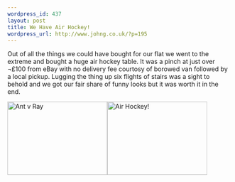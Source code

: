 ```yaml
--- 
wordpress_id: 437
layout: post
title: We Have Air Hockey!
wordpress_url: http://www.johng.co.uk/?p=195
---
```

Out of all the things we could have bought for our flat we went to the extreme and bought a huge air hockey table. It was a pinch at just over ¬£100 from eBay with no delivery fee courtosy of borowed van followed by a local pickup. Lugging the thing up six flights of stairs was a sight to behold and we got our fair share of funny looks but it was worth it in the end.

<a href="http://www.flickr.com/photos/jgriffin/57674998/" title="Photo Sharing"><img src="http://static.flickr.com/31/57674998_c545367cb5_m.jpg" width="225" height="165" alt="Ant v Ray" /></a><a href="http://www.flickr.com/photos/jgriffin/57674997/" title="Photo Sharing"><img src="http://static.flickr.com/32/57674997_461f056e9a_m.jpg" width="225" height="165" alt="Air Hockey!" /></a>

